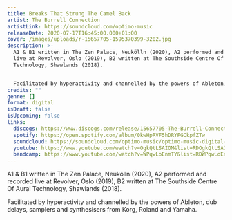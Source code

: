 ```yaml
---
title: Breaks That Strung The Camel Back
artist: The Burrell Connection
artistLink: https://soundcloud.com/optimo-music
releaseDate: 2020-07-17T16:45:00.000+01:00
cover: /images/uploads/r-15657705-1595370399-3202.jpg
description: >-
  A1 & B1 written in The Zen Palace, Neukölln (2020), A2 performed and recorded
  live at Revolver, Oslo (2019), B2 written at The Southside Centre Of Aural
  Technology, Shawlands (2018).


  Facilitated by hyperactivity and channelled by the powers of Ableton, dub delays, samplers and synthesisers from Korg, Roland and Yamaha.
credits: ""
genre: []
format: digital
isDraft: false
isUpcoming: false
links:
  discogs: https://www.discogs.com/release/15657705-The-Burrell-Connection-Breaks-That-Strung-The-Camel-Back
  spotify: https://open.spotify.com/album/0kwHpRVF5hDRYFGCkpfZTw
  soundcloud: https://soundcloud.com/optimo-music/optimo-music-digital-danceforce-031-the-burrell-connection-breaks-that-strung-the-camel-back-ep
  youtube: https://www.youtube.com/watch?v=OgkQtLSAIOM&list=RDOgkQtLSAIOM
  bandcamp: https://www.youtube.com/watch?v=WPqwLoEnmTY&list=RDWPqwLoEnmTY&start_radio=1&ab_channel=OOUKFunkyOO
---
```

A1 & B1 written in The Zen Palace, Neukölln (2020), A2 performed and recorded live at Revolver, Oslo (2019), B2 written at The Southside Centre Of Aural Technology, Shawlands (2018).

Facilitated by hyperactivity and channelled by the powers of Ableton, dub delays, samplers and synthesisers from Korg, Roland and Yamaha.
